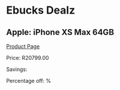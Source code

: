 
# Ebucks Dealz
## Apple: iPhone XS Max 64GB
[Product Page](https://www.ebucks.com/web/shop/productSelected.do?prodId=465634326&catId=1158505265)

Price: R20799.00

Savings: 

Percentage off: %
	